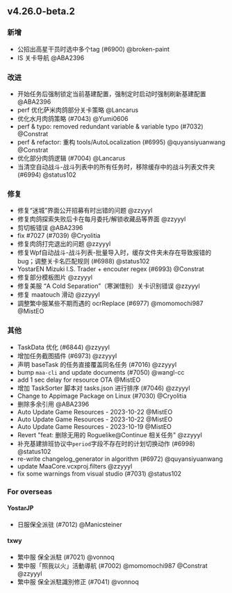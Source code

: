 ## v4.26.0-beta.2

### 新增

- 公招出高星干员时选中多个tag (#6900) @broken-paint
- IS 关卡导航 @ABA2396

### 改进

- 开始任务后强制锁定当前基建配置，强制定时启动时强制刷新基建配置 @ABA2396
- perf 优化萨米肉鸽部分关卡策略 @Lancarus
- 优化水月肉鸽策略 (#7043) @Yumi0606
- perf & typo: removed redundant variable & variable typo (#7032) @Constrat
- perf & refactor: 重构 tools/AutoLocalization (#6995) @quyansiyuanwang @Constrat
- 优化部分肉鸽逻辑 (#7004) @Lancarus
- 当清空自动战斗-战斗列表中的所有任务时，移除缓存中的战斗列表文件夹 (#6994) @status102

### 修复

- 修复“迷城”界面公开招募有时出错的问题 @zzyyyl
- 修复肉鸽探索失败后卡在每月委托/解锁收藏品等界面 @zzyyyl
- 剪切板错误 @ABA2396
- fix #7027 (#7039) @Cryolitia
- 修复肉鸽打完退出的问题 @zzyyyl
- 修复Wpf自动战斗-战斗列表-批量导入时，缓存文件夹未存在导致报错的bug；调整关卡名匹配规则 (#6988) @status102
- YostarEN Mizuki I.S. Trader + encouter regex (#6993) @Constrat
- 修复部分模板图片 @zzyyyl
- 修复美服 “A Cold Separation”（寒渊惜别）关卡识别错误 @zzyyyl
- 修复 maatouch 滑动 @zzyyyl
- 調整繁中服某些不期而遇的 ocrReplace (#6977) @momomochi987 @MistEO

### 其他

- TaskData 优化 (#6844) @zzyyyl
- 增加任务截图插件 (#6973) @zzyyyl
- 声明 baseTask 的任务直接覆盖同名任务 (#7016) @zzyyyl
- bump `maa-cli` and update documents (#7050) @wangl-cc
- add 1 sec delay for resource OTA @MistEO
- 增加 TaskSorter 脚本对 tasks.json 进行排序 (#7046) @zzyyyl
- Change to Appimage Package on Linux (#7030) @Cryolitia
- 删除多余引用 @ABA2396
- Auto Update Game Resources - 2023-10-22 @MistEO
- Auto Update Game Resources - 2023-10-22 @MistEO
- Auto Update Game Resources - 2023-10-19 @MistEO
- Revert "feat: 删除无用的 Roguelike@Continue 相关任务" @zzyyyl
- 补充基建排班协议中`period`字段不存在时的计划切换动作 (#6998) @status102
- re-write changelog_generator in algorithm (#6972) @quyansiyuanwang
- update MaaCore.vcxproj.filters @zzyyyl
- fix some warnings from visual studio (#7031) @status102

### For overseas

#### YostarJP

- 日服保全派驻 (#7012) @Manicsteiner

#### txwy

- 繁中服 保全派駐 (#7021) @vonnoq
- 繁中服「照我以火」活動導航 (#7002) @momomochi987 @Constrat @zzyyyl
- 繁中服 保全派駐識別修正 (#7041) @vonnoq
